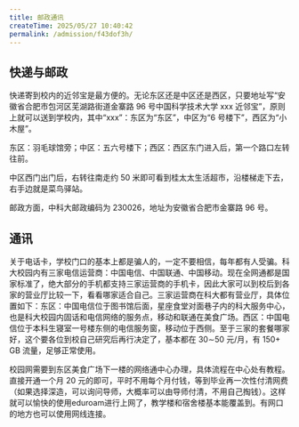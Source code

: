 ```yaml
---
title: 邮政通讯
createTime: 2025/05/27 10:40:42
permalink: /admission/f43dof3h/
---
```


## 快递与邮政

快递寄到校内的近邻宝是最方便的。无论东区还是中区还是西区，只要地址写“安徽省合肥市包河区芜湖路街道金寨路 96 号中国科学技术大学 xxx 近邻宝”，原则上就可以送到学校内，其中“xxx”：东区为“东区”，中区为“6 号楼下”，西区为“小木屋”。&#x20;

东区：羽毛球馆旁；中区：五六号楼下；西区：西区东门进入后，第一个路口左转往前。

中区西门出门后，右转往南走约 50 米即可看到桂太太生活超市，沿楼梯走下去，右手边就是菜鸟驿站。

&#x20;邮政方面，中科大邮政编码为 230026，地址为安徽省合肥市金寨路 96 号。

## 通讯

关于电话卡，学校门口的基本上都是骗人的，一定不要相信，每年都有人受骗。科大校园内有三家电信运营商：中国电信、中国联通、中国移动。现在全网通都是国家标准了，绝大部分的手机都支持三家运营商的手机卡，因此大家可以到校后到各家的营业厅比较一下，看看哪家适合自己。三家运营商在科大都有营业厅，具体位置如下：东区：中国电信位于图书馆后面，星座食堂对面巷子内的科大服务中心，也是科大校园内固话和电信网络的服务点，移动和联通在美食广场。西区：中国电信位于本科生寝室一号楼东侧的电信服务窗，移动位于西侧。至于三家的套餐哪家好，这个要各位到校自己研究后再行决定了，基本都在 30∼50 元/月，有 150+ GB 流量，足够正常使用。

校园网需要到东区美食广场下一楼的网络通中心办理，具体流程在中心处有教程。直接开通一个月 20 元的即可，平时不用每个月付钱，等到毕业再一次性付清网费（如果选择深造，可以询问导师，大概率可以由导师付清，不用自己掏钱）。这样就可以愉快的使用eduroam进行上网了，教学楼和宿舍楼基本能覆盖到。有网口的地方也可以使用网线连接。
